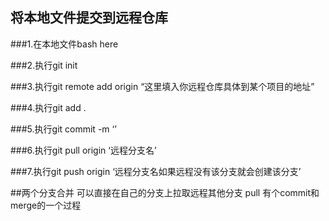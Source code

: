 ## 将本地文件提交到远程仓库


###1.在本地文件bash here


###2.执行git init


###3.执行git remote add origin “这里填入你远程仓库具体到某个项目的地址”


###4.执行git add .


###5.执行git commit -m ‘’


###6.执行git pull origin ‘远程分支名’


###7.执行git push origin ‘远程分支名如果远程没有该分支就会创建该分支’


##两个分支合并 可以直接在自己的分支上拉取远程其他分支 pull 有个commit和merge的一个过程
